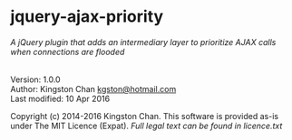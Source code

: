 # jquery-ajax-priority

###### *A jQuery plugin that adds an intermediary layer to prioritize AJAX calls when connections are flooded*

Version: 1.0.0  
Author: Kingston Chan <kgston@hotmail.com>  
Last modified: 10 Apr 2016

Copyright (c) 2014-2016 Kingston Chan. This software is provided as-is under The MIT Licence (Expat).
*Full legal text can be found in licence.txt*